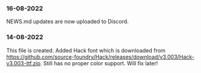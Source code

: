 ### 16-08-2022
NEWS.md updates are now uploaded to Discord.

### 14-08-2022
This file is created.
Added Hack font which is downloaded from https://github.com/source-foundry/Hack/releases/download/v3.003/Hack-v3.003-ttf.zip.
Still has no proper color support. Will fix later!
